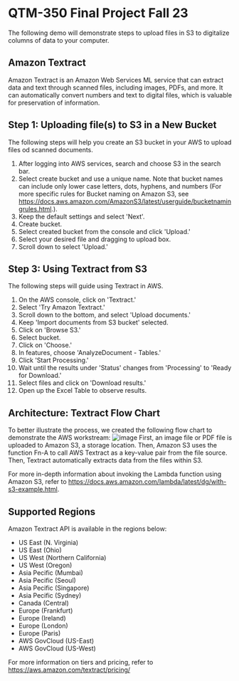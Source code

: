 # QTM-350 Final Project Fall 23
The following demo will demonstrate steps to upload files in S3 to digitalize columns of data to your computer.

## Amazon Textract
Amazon Textract is an Amazon Web Services ML service that can extract data and text through scanned files, including images, PDFs, and more. It can automatically convert numbers and text to digital files, which is valuable for preservation of information. 

## Step 1: Uploading file(s) to S3 in a New Bucket
The following steps will help you create an S3 bucket in your AWS to upload files od scanned documents.
1. After logging into AWS services, search and choose S3 in the search bar.
2. Select create bucket and use a unique name. Note that bucket names can include only lower case letters, dots, hyphens, and numbers (For more specific rules for Bucket naming on Amazon S3, see https://docs.aws.amazon.com/AmazonS3/latest/userguide/bucketnamingrules.html.).
3. Keep the default settings and select 'Next'.
4. Create bucket.
5. Select created bucket from the console and click 'Upload.'
6. Select your desired file and dragging to upload box.
7. Scroll down to select 'Upload.'



## Step 3: Using Textract from S3
The following steps will guide using Textract in AWS.
1. On the AWS console, click on 'Textract.'
2. Select 'Try Amazon Textract.'
3. Scroll down to the bottom, and select 'Upload documents.'
4. Keep 'Import documents from S3 bucket' selected.
5. Click on 'Browse S3.'
6. Select bucket.
7. Click on 'Choose.'
8. In features, choose 'AnalyzeDocument - Tables.'
9. Click 'Start Processing.'
10. Wait until the results under 'Status' changes from 'Processing' to 'Ready for Download.'
11. Select files and click on 'Download results.'
12. Open up the Excel Table to observe results.


## Architecture: Textract Flow Chart
To better illustrate the process, we created the following flow chart to demonstrate the AWS workstream:
![image](https://github.com/h1kim/QTM-350-Final-Project/assets/92637998/c6b1f559-e406-4284-8ef5-a6905ade92ab)
First, an image file or PDF file is uploaded to Amazon S3, a storage location. Then, Amazon S3 uses the function Fn-A to call AWS Textract as a key-value pair from the file source. Then, Textract automatically extracts data from the files within S3. 

For more in-depth information about invoking the Lambda function using Amazon S3, refer to https://docs.aws.amazon.com/lambda/latest/dg/with-s3-example.html.
## Supported Regions
Amazon Textract API is available in the regions below:
- US East (N. Virginia)
- US East (Ohio)
- US West (Northern California)
- US West (Oregon)
- Asia Pecific (Mumbai)
- Asia Pecific (Seoul)
- Asia Pecific (Singapore)
- Asia Pecific (Sydney)
- Canada (Central)
- Europe (Frankfurt)
- Europe (Ireland)
- Europe (London)
- Europe (Paris)
- AWS GovCloud (US-East)
- AWS GovCloud (US-West)

For more information on tiers and pricing, refer to https://aws.amazon.com/textract/pricing/
